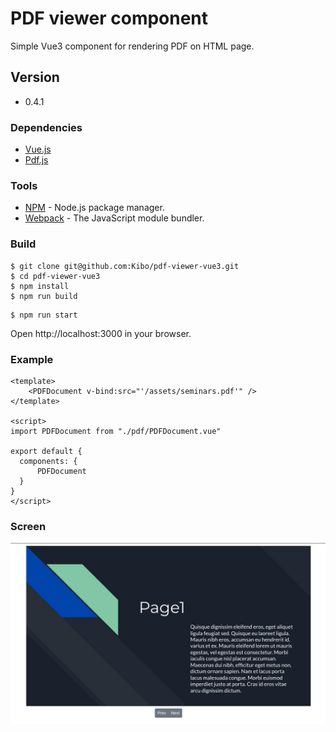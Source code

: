 # PDF viewer component

Simple Vue3 component for rendering PDF on HTML page.

## Version
- 0.4.1

### Dependencies
- [Vue.js](https://vuejs.org/)
- [Pdf.js]( https://github.com/mozilla/pdf.js )

### Tools
- [NPM](https://npmjs.org) - Node.js package manager.
- [Webpack](https://webpack.js.org/) - The JavaScript module bundler.

### Build
```
$ git clone git@github.com:Kibo/pdf-viewer-vue3.git
$ cd pdf-viewer-vue3
$ npm install
$ npm run build
```

```
$ npm run start
```
Open http://localhost:3000 in your browser.

### Example
```
<template>
    <PDFDocument v-bind:src="'/assets/seminars.pdf'" />
</template>

<script>
import PDFDocument from "./pdf/PDFDocument.vue"

export default {
  components: {
      PDFDocument
  }
}
</script>
```

### Screen
<img src="https://raw.githubusercontent.com/Kibo/pdf-viewer-vue3/master/src/img/screen1.jpg" alt="PDF screen">

